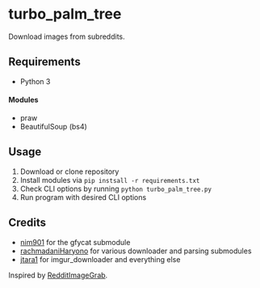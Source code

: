# turbo_palm_tree

Download images from subreddits.

## Requirements

* Python 3

#### Modules

* praw
* BeautifulSoup (bs4)


## Usage

1. Download or clone repository
2. Install modules via `pip instsall -r requirements.txt`
3. Check CLI options by running `python turbo_palm_tree.py`
4. Run program with desired CLI options

## Credits

* [nim901](https://github.com/nim901/gfycat) for the gfycat submodule
* [rachmadaniHaryono](https://github.com/rachmadaniHaryono) for various
downloader and parsing submodules
* [jtara1](https://github.com/jtara1) for imgur_downloader and everything else

Inspired by [RedditImageGrab](https://github.com/jtara1/RedditImageGrab).
